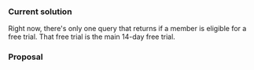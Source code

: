 ### Current solution
Right now, there's only one query that returns if a member is eligible for a free trial. That free trial is the main 14-day free trial.

### Proposal
